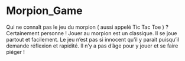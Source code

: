 # Morpion_Game
Qui ne connaît pas le jeu du morpion ( aussi appelé Tic Tac Toe ) ? Certainement personne ! Jouer au morpion est un classique. Il se joue partout et facilement. Le jeu n’est pas si innocent qu’il y parait puisqu’il demande réflexion et rapidité. Il n’y a pas d’âge pour y jouer et se faire piéger !
